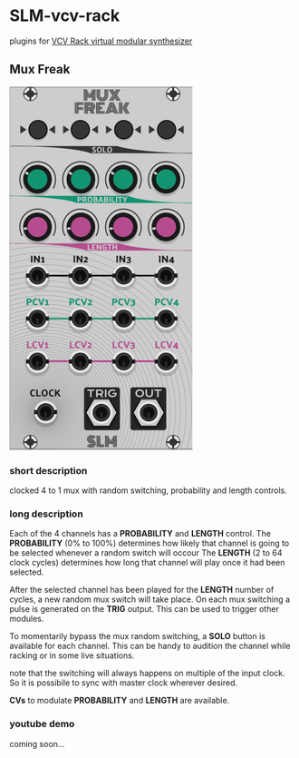 # SLM-vcv-rack
plugins for [VCV Rack virtual modular synthesizer](https://vcvrack.com/)

## Mux Freak

![Alt text](screenshots/mux-freak_panel.png?raw=true "Mux Freak")

### short description
clocked 4 to 1 mux with random switching, probability and length controls.

### long description
Each of the 4 channels has a **PROBABILITY** and **LENGTH** control.
The **PROBABILITY** (0% to 100%) determines how likely that channel is going to be selected whenever a random switch will occour
The **LENGTH** (2 to 64 clock cycles) determines how long that channel will play once it had been selected.

After the selected channel has been played for the **LENGTH** number of cycles, a new random mux switch will take place.
On each mux switching a pulse is generated on the **TRIG** output. This can be used to trigger other modules.

To momentarily bypass the mux random switching, a **SOLO** button is available for each channel. This can be handy to audition the channel while racking or in some live situations.

note that the switching will always happens on multiple of the input clock. So it is possibile to sync with master clock wherever desired.

**CVs** to modulate **PROBABILITY** and **LENGTH** are available.

### youtube demo
coming soon...
